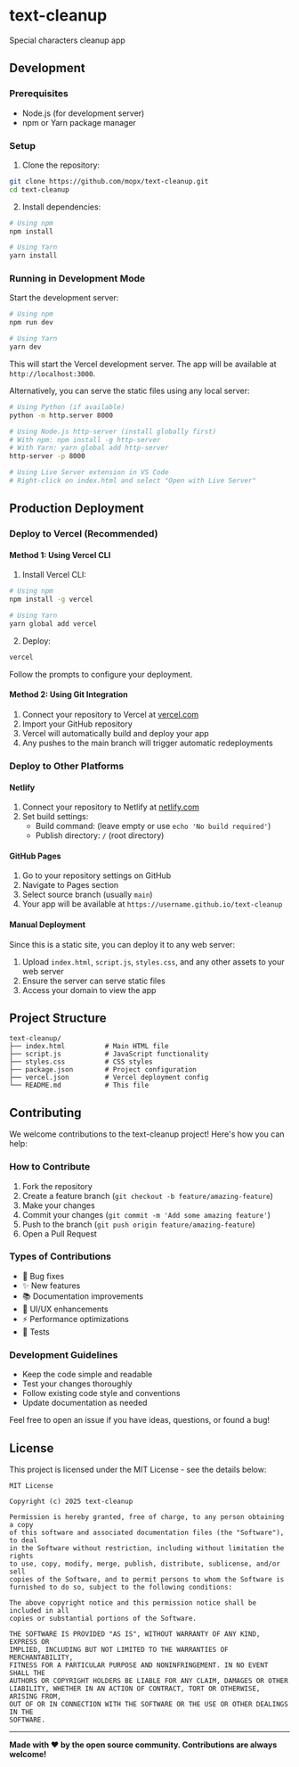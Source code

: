 # text-cleanup
Special characters cleanup app

## Development

### Prerequisites
- Node.js (for development server)
- npm or Yarn package manager

### Setup
1. Clone the repository:
```bash
git clone https://github.com/mopx/text-cleanup.git
cd text-cleanup
```

2. Install dependencies:
```bash
# Using npm
npm install

# Using Yarn
yarn install
```

### Running in Development Mode
Start the development server:
```bash
# Using npm
npm run dev

# Using Yarn
yarn dev
```

This will start the Vercel development server. The app will be available at `http://localhost:3000`.

Alternatively, you can serve the static files using any local server:
```bash
# Using Python (if available)
python -m http.server 8000

# Using Node.js http-server (install globally first)
# With npm: npm install -g http-server
# With Yarn: yarn global add http-server
http-server -p 8000

# Using Live Server extension in VS Code
# Right-click on index.html and select "Open with Live Server"
```

## Production Deployment

### Deploy to Vercel (Recommended)

#### Method 1: Using Vercel CLI
1. Install Vercel CLI:
```bash
# Using npm
npm install -g vercel

# Using Yarn
yarn global add vercel
```

2. Deploy:
```bash
vercel
```

Follow the prompts to configure your deployment.

#### Method 2: Using Git Integration
1. Connect your repository to Vercel at [vercel.com](https://vercel.com)
2. Import your GitHub repository
3. Vercel will automatically build and deploy your app
4. Any pushes to the main branch will trigger automatic redeployments

### Deploy to Other Platforms

#### Netlify
1. Connect your repository to Netlify at [netlify.com](https://netlify.com)
2. Set build settings:
   - Build command: (leave empty or use `echo 'No build required'`)
   - Publish directory: `/` (root directory)

#### GitHub Pages
1. Go to your repository settings on GitHub
2. Navigate to Pages section
3. Select source branch (usually `main`)
4. Your app will be available at `https://username.github.io/text-cleanup`

#### Manual Deployment
Since this is a static site, you can deploy it to any web server:
1. Upload `index.html`, `script.js`, `styles.css`, and any other assets to your web server
2. Ensure the server can serve static files
3. Access your domain to view the app

## Project Structure
```
text-cleanup/
├── index.html          # Main HTML file
├── script.js           # JavaScript functionality
├── styles.css          # CSS styles
├── package.json        # Project configuration
├── vercel.json         # Vercel deployment config
└── README.md           # This file
```

## Contributing

We welcome contributions to the text-cleanup project! Here's how you can help:

### How to Contribute
1. Fork the repository
2. Create a feature branch (`git checkout -b feature/amazing-feature`)
3. Make your changes
4. Commit your changes (`git commit -m 'Add some amazing feature'`)
5. Push to the branch (`git push origin feature/amazing-feature`)
6. Open a Pull Request

### Types of Contributions
- 🐛 Bug fixes
- ✨ New features
- 📚 Documentation improvements
- 🎨 UI/UX enhancements
- ⚡ Performance optimizations
- 🧪 Tests

### Development Guidelines
- Keep the code simple and readable
- Test your changes thoroughly
- Follow existing code style and conventions
- Update documentation as needed

Feel free to open an issue if you have ideas, questions, or found a bug!

## License

This project is licensed under the MIT License - see the details below:

```
MIT License

Copyright (c) 2025 text-cleanup

Permission is hereby granted, free of charge, to any person obtaining a copy
of this software and associated documentation files (the "Software"), to deal
in the Software without restriction, including without limitation the rights
to use, copy, modify, merge, publish, distribute, sublicense, and/or sell
copies of the Software, and to permit persons to whom the Software is
furnished to do so, subject to the following conditions:

The above copyright notice and this permission notice shall be included in all
copies or substantial portions of the Software.

THE SOFTWARE IS PROVIDED "AS IS", WITHOUT WARRANTY OF ANY KIND, EXPRESS OR
IMPLIED, INCLUDING BUT NOT LIMITED TO THE WARRANTIES OF MERCHANTABILITY,
FITNESS FOR A PARTICULAR PURPOSE AND NONINFRINGEMENT. IN NO EVENT SHALL THE
AUTHORS OR COPYRIGHT HOLDERS BE LIABLE FOR ANY CLAIM, DAMAGES OR OTHER
LIABILITY, WHETHER IN AN ACTION OF CONTRACT, TORT OR OTHERWISE, ARISING FROM,
OUT OF OR IN CONNECTION WITH THE SOFTWARE OR THE USE OR OTHER DEALINGS IN THE
SOFTWARE.
```

---

**Made with ❤️ by the open source community. Contributions are always welcome!**
